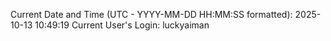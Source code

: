 Current Date and Time (UTC - YYYY-MM-DD HH:MM:SS formatted): 2025-10-13 10:49:19
Current User's Login: luckyaiman
